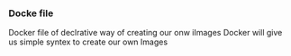 ### Docke file 
Docker file of declrative way of creating our onw iImages 
Docker will give us simple syntex to create our own Images
